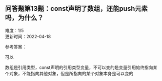 <div><h2 class="title___3qmX3">&#x95EE;&#x7B54;&#x9898;&#x7B2C;13&#x9898;&#xFF1A;&#x200B;const&#x58F0;&#x660E;&#x4E86;&#x6570;&#x7EC4;&#xFF0C;&#x8FD8;&#x80FD;push&#x5143;&#x7D20;&#x5417;&#xFF0C;&#x4E3A;&#x4EC0;&#x4E48;&#xFF1F;</h2><div class="secondBox___2B0S4"><div>&#x96BE;&#x5EA6;&#xFF1A;<span>1/5</span></div><span>&#x66F4;&#x65B0;&#x65F6;&#x95F4;&#xFF1A;<!-- -->2022-04-18</span></div><div><p class="answerTitle___1T-fK">&#x53C2;&#x8003;&#x7B54;&#x6848;&#xFF1A;</p></div><div class="markdown-body"><p>&#x53EF;&#x4EE5;</p>
<p>&#x6570;&#x7EC4;&#x662F;&#x5F15;&#x7528;&#x7C7B;&#x578B;&#xFF0C;const&#x58F0;&#x660E;&#x7684;&#x5F15;&#x7528;&#x7C7B;&#x578B;&#x53D8;&#x91CF;&#xFF0C;&#x4E0D;&#x53EF;&#x4EE5;&#x53D8;&#x7684;&#x662F;&#x53D8;&#x91CF;&#x5F15;&#x7528;&#x59CB;&#x7EC8;&#x6307;&#x5411;&#x67D0;&#x4E2A;&#x5BF9;&#x8C61;&#xFF0C;&#x4E0D;&#x80FD;&#x6307;&#x5411;&#x5176;&#x4ED6;&#x5BF9;&#x8C61;&#xFF0C;&#x4F46;&#x662F;&#x6240;&#x6307;&#x5411;&#x7684;&#x67D0;&#x4E2A;&#x5BF9;&#x8C61;&#x672C;&#x8EAB;&#x662F;&#x53EF;&#x4EE5;&#x53D8;&#x7684;</p></div><div style="margin-top:20px"></div></div>
